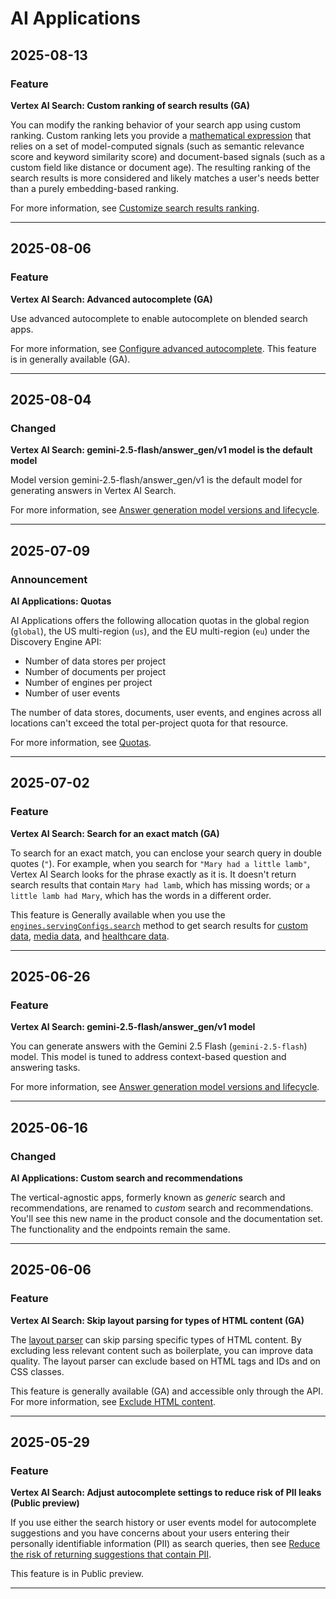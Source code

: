 # AI Applications

## 2025-08-13

### Feature

**Vertex AI Search: Custom ranking of search results (GA)**

You can modify the ranking behavior of your search app using custom ranking. Custom ranking lets you provide a [mathematical expression](https://cloud.google.com/generative-ai-app-builder/docs/reference/rest/v1/projects.locations.collections.dataStores.servingConfigs/search#body.request_body.FIELDS.ranking_expression) that relies on a set of model-computed signals (such as semantic relevance score and keyword similarity score) and document-based signals (such as a custom field like distance or document age). The resulting ranking of the search results is more considered and likely matches a user's needs better than a purely embedding-based ranking.

For more information, see [Customize search results ranking](https://cloud.google.com/generative-ai-app-builder/docs/custom-ranking).

---
## 2025-08-06

### Feature

**Vertex AI Search: Advanced autocomplete (GA)**

Use advanced autocomplete to enable autocomplete on blended search apps.

For more information, see [Configure advanced autocomplete](https://cloud.google.com/generative-ai-app-builder/docs/configure-advanced-autocomplete). This feature is in generally available (GA).

---
## 2025-08-04

### Changed

**Vertex AI Search: gemini-2.5-flash/answer\_gen/v1 model is the default model**

Model version gemini-2.5-flash/answer\_gen/v1 is the default model for generating answers in Vertex AI Search.

For more information, see [Answer generation model versions and lifecycle](https://cloud.google.com/generative-ai-app-builder/docs/answer-generation-models).

---
## 2025-07-09

### Announcement

**AI Applications: Quotas**

AI Applications offers the following allocation quotas in the global region (`global`), the US multi-region (`us`), and the EU multi-region (`eu`) under the Discovery Engine API:

* Number of data stores per project
* Number of documents per project
* Number of engines per project
* Number of user events

The number of data stores, documents, user events, and engines across all locations can't exceed the total per-project quota for that resource.

For more information, see [Quotas](https://cloud.google.com/generative-ai-app-builder/quotas).

---
## 2025-07-02

### Feature

**Vertex AI Search: Search for an exact match (GA)**

To search for an exact match, you can enclose your search query in double quotes (`"`). For example, when you search for `"Mary had a little lamb"`, Vertex AI Search looks for the phrase exactly as it is. It doesn't return search results that contain `Mary had lamb`, which has missing words; or `a little lamb had Mary`, which has the words in a different order.

This feature is Generally available when you use the [`engines.servingConfigs.search`](https://cloud.google.com/generative-ai-app-builder/docs/reference/rest/v1/projects.locations.collections.engines.servingConfigs/search) method to get search results for [custom data](https://cloud.google.com/generative-ai-app-builder/docs/preview-search-results), [media data](https://cloud.google.com/generative-ai-app-builder/docs/get-media-search-results), and [healthcare data](https://cloud.google.com/generative-ai-app-builder/docs/search-hc-data).

---
## 2025-06-26

### Feature

**Vertex AI Search: gemini-2.5-flash/answer\_gen/v1 model**

You can generate answers with the Gemini 2.5 Flash (`gemini-2.5-flash`) model. This model is tuned to address context-based question and answering tasks.

For more information, see [Answer generation model versions and lifecycle](https://cloud.google.com/generative-ai-app-builder/docs/answer-generation-models).

---
## 2025-06-16

### Changed

**AI Applications: Custom search and recommendations**

The vertical-agnostic apps, formerly known as *generic* search and recommendations, are renamed to *custom* search and recommendations. You'll see this new name in the product console and the documentation set. The functionality and the endpoints remain the same.

---
## 2025-06-06

### Feature

**Vertex AI Search: Skip layout parsing for types of HTML content (GA)**

The [layout parser](https://cloud.google.com/generative-ai-app-builder/docs/parse-chunk-documents#layout-parsing) can skip parsing specific types of HTML content. By excluding less relevant content such as boilerplate, you can improve data quality. The layout parser can exclude based on HTML tags and IDs and on CSS classes.

This feature is generally available (GA) and accessible only through the API. For more information, see [Exclude HTML content](https://cloud.google.com/generative-ai-app-builder/docs/parse-chunk-documents#exclude-html-content).

---
## 2025-05-29

### Feature

**Vertex AI Search: Adjust autocomplete settings to reduce risk of PII leaks (Public preview)**

If you use either the search history or user events model for autocomplete suggestions and you have concerns about your users entering their personally identifiable information (PII) as search queries, then see [Reduce the risk of returning suggestions that contain PII](https://cloud.google.com/generative-ai-app-builder/docs/configure-autocomplete#update-thresholds).

This feature is in Public preview.

---

